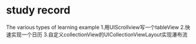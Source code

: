 # study record
The various types of learning example
1.用UIScrollview写一个tableView
2.快速实现一个日历
3.自定义collectionView的UICollectionViewLayout实现瀑布流
